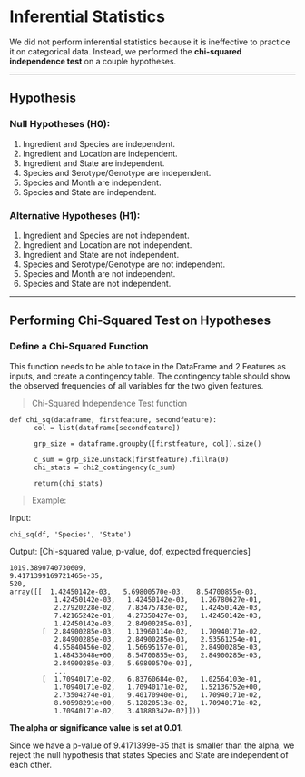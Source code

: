 # Inferential Statistics

We did not perform inferential statistics because it is ineffective to practice it on categorical data.
Instead, we performed the **chi-squared independence test** on a couple hypotheses.

---

## Hypothesis

### Null Hypotheses (H0):

1. Ingredient and Species are independent.
2. Ingredient and Location are independent.
3. Ingredient and State are independent.
4. Species and Serotype/Genotype are independent.
5. Species and Month are independent.
6. Species and State are independent.

### Alternative Hypotheses (H1):

1. Ingredient and Species are not independent.
2. Ingredient and Location are not independent.
3. Ingredient and State are not independent.
4. Species and Serotype/Genotype are not independent.
5. Species and Month are not independent.
6. Species and State are not independent.

---

## Performing Chi-Squared Test on Hypotheses

### Define a Chi-Squared Function
This function needs to be able to take in the DataFrame and 2 Features as inputs, and create a contingency table.
The contingency table should show the observed frequencies of all variables for the two given features.

> Chi-Squared Independence Test function

`def chi_sq(dataframe, firstfeature, secondfeature):`  
`      col = list(dataframe[secondfeature])`  
  
`      grp_size = dataframe.groupby([firstfeature, col]).size()`  
  
`      c_sum = grp_size.unstack(firstfeature).fillna(0)`  
`      chi_stats = chi2_contingency(c_sum)`  
  
`      return(chi_stats)`  

> Example:

Input: 

`chi_sq(df, 'Species', 'State')`  

Output: [Chi-squared value, p-value, dof, expected frequencies]

`1019.3890740730609,`  
`9.4171399169721465e-35,`  
`520,`  
`array([[  1.42450142e-03,   5.69800570e-03,   8.54700855e-03,`  
`           1.42450142e-03,   1.42450142e-03,   1.26780627e-01,`  
`           2.27920228e-02,   7.83475783e-02,   1.42450142e-03,`  
`           7.42165242e-01,   4.27350427e-03,   1.42450142e-03,`  
`           1.42450142e-03,   2.84900285e-03],`  
`        [  2.84900285e-03,   1.13960114e-02,   1.70940171e-02,`  
`           2.84900285e-03,   2.84900285e-03,   2.53561254e-01,`  
`           4.55840456e-02,   1.56695157e-01,   2.84900285e-03,`  
`           1.48433048e+00,   8.54700855e-03,   2.84900285e-03,`  
`           2.84900285e-03,   5.69800570e-03],`  
`           ...`  
`        [  1.70940171e-02,   6.83760684e-02,   1.02564103e-01,`  
`           1.70940171e-02,   1.70940171e-02,   1.52136752e+00,`  
`           2.73504274e-01,   9.40170940e-01,   1.70940171e-02,`  
`           8.90598291e+00,   5.12820513e-02,   1.70940171e-02,`  
`           1.70940171e-02,   3.41880342e-02]]))`  

**The alpha or significance value is set at 0.01.**

Since we have a p-value of 9.4171399e-35 that is smaller than the alpha, we reject the null hypothesis that
states Species and State are independent of each other.
